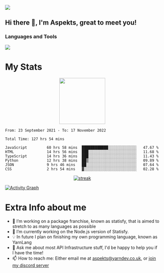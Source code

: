 ![](https://komarev.com/ghpvc/?username=aspekts&color=red)
## Hi there 👋, I'm Aspekts, great to meet you!
### Languages and Tools
<p align="left"> <a href="https://github.com/aspekts"><img src="https://skillicons.dev/icons?i=aws,azure,bash,bootstrap,cpp,cloudflare,css,discord,bots,express,fastapi,gcp,git,heroku,github,v,vim,regex,html,js,jquery,nodejs,linux,md,mysql,redis,mongodb,netlify,nextjs,py,react,sqlite,swift,ts,vscode"> </a> </p>

# My Stats
<p align="center">
<img height="150px" src="https://github-readme-stats.vercel.app/api?username=aspekts&hide_border=true&show_icons=true&count_private=true&theme=gruvbox&bg_color=151515" />
</p>

<!--START_SECTION:waka-->

```text
From: 23 September 2021 - To: 17 November 2022

Total Time: 127 hrs 54 mins

JavaScript         60 hrs 58 mins  ████████████░░░░░░░░░░░░░   47.67 %
HTML               14 hrs 56 mins  ███░░░░░░░░░░░░░░░░░░░░░░   11.68 %
TypeScript         14 hrs 36 mins  ███░░░░░░░░░░░░░░░░░░░░░░   11.43 %
Python             12 hrs 38 mins  ██▒░░░░░░░░░░░░░░░░░░░░░░   09.89 %
JSON               9 hrs 46 mins   ██░░░░░░░░░░░░░░░░░░░░░░░   07.64 %
CSS                2 hrs 54 mins   ▓░░░░░░░░░░░░░░░░░░░░░░░░   02.28 %
```

<!--END_SECTION:waka-->
<p align="center">
  <a href="https://github.com/aspekts">      
<img title="stats" alt="streak" src="https://github-readme-streak-stats.herokuapp.com/?user=aspekts&theme=dark&hide_border=true&stroke=f53b3b"/>
</a>
</p>
<a href="https://github.com/aspekts"><img alt="Activity Graph" src="https://activity-graph.herokuapp.com/graph?username=aspekts&bg_color=0D1117&color=eca15b&line=eca15b&point=FFFFFF&hide_border=true" /></a>

# Extra Info about me
- 🌱 I’m working on a package franchise, known as statisfy, that is aimed to stretch to as many languages as possible
- 🔭 I’m currently working on the Node.js version of Statisfy.
- 💡 In future I plan on finishing my own programming language, known as YarnLang
- 💬 Ask me about most API Infrastructure stuff, I'd be happy to help you if I have the time!
- 📫 How to reach me: Either email me at aspekts@yarndev.co.uk, or [join my discord server](https://discord.gg/GxGTHBC)


